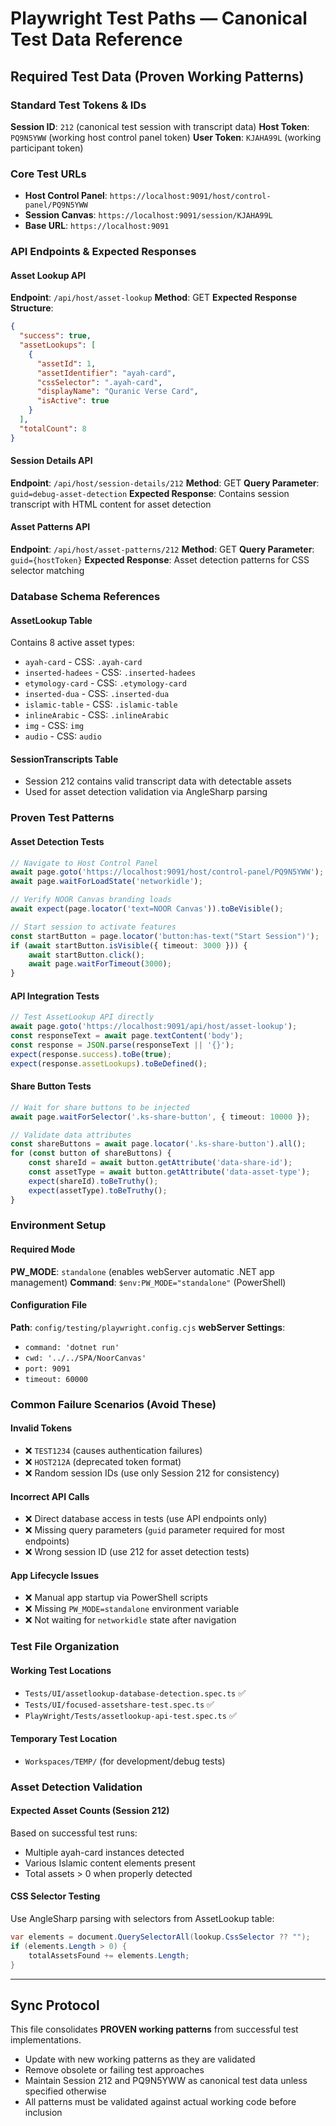 # Playwright Test Paths — Canonical Test Data Reference

## Required Test Data (Proven Working Patterns)

### Standard Test Tokens & IDs
**Session ID**: `212` (canonical test session with transcript data)
**Host Token**: `PQ9N5YWW` (working host control panel token)
**User Token**: `KJAHA99L` (working participant token)

### Core Test URLs
- **Host Control Panel**: `https://localhost:9091/host/control-panel/PQ9N5YWW`
- **Session Canvas**: `https://localhost:9091/session/KJAHA99L`
- **Base URL**: `https://localhost:9091`

### API Endpoints & Expected Responses

#### Asset Lookup API
**Endpoint**: `/api/host/asset-lookup`
**Method**: GET
**Expected Response Structure**:
```json
{
  "success": true,
  "assetLookups": [
    {
      "assetId": 1,
      "assetIdentifier": "ayah-card", 
      "cssSelector": ".ayah-card",
      "displayName": "Quranic Verse Card",
      "isActive": true
    }
  ],
  "totalCount": 8
}
```

#### Session Details API
**Endpoint**: `/api/host/session-details/212`
**Method**: GET
**Query Parameter**: `guid=debug-asset-detection`
**Expected Response**: Contains session transcript with HTML content for asset detection

#### Asset Patterns API
**Endpoint**: `/api/host/asset-patterns/212`
**Method**: GET
**Query Parameter**: `guid={hostToken}`
**Expected Response**: Asset detection patterns for CSS selector matching

### Database Schema References

#### AssetLookup Table
Contains 8 active asset types:
- `ayah-card` - CSS: `.ayah-card`
- `inserted-hadees` - CSS: `.inserted-hadees`
- `etymology-card` - CSS: `.etymology-card`
- `inserted-dua` - CSS: `.inserted-dua`
- `islamic-table` - CSS: `.islamic-table`
- `inlineArabic` - CSS: `.inlineArabic`
- `img` - CSS: `img`
- `audio` - CSS: `audio`

#### SessionTranscripts Table
- Session 212 contains valid transcript data with detectable assets
- Used for asset detection validation via AngleSharp parsing

### Proven Test Patterns

#### Asset Detection Tests
```typescript
// Navigate to Host Control Panel
await page.goto('https://localhost:9091/host/control-panel/PQ9N5YWW');
await page.waitForLoadState('networkidle');

// Verify NOOR Canvas branding loads
await expect(page.locator('text=NOOR Canvas')).toBeVisible();

// Start session to activate features
const startButton = page.locator('button:has-text("Start Session")');
if (await startButton.isVisible({ timeout: 3000 })) {
    await startButton.click();
    await page.waitForTimeout(3000);
}
```

#### API Integration Tests
```typescript
// Test AssetLookup API directly
await page.goto('https://localhost:9091/api/host/asset-lookup');
const responseText = await page.textContent('body');
const response = JSON.parse(responseText || '{}');
expect(response.success).toBe(true);
expect(response.assetLookups).toBeDefined();
```

#### Share Button Tests
```typescript
// Wait for share buttons to be injected
await page.waitForSelector('.ks-share-button', { timeout: 10000 });

// Validate data attributes
const shareButtons = await page.locator('.ks-share-button').all();
for (const button of shareButtons) {
    const shareId = await button.getAttribute('data-share-id');
    const assetType = await button.getAttribute('data-asset-type');
    expect(shareId).toBeTruthy();
    expect(assetType).toBeTruthy();
}
```

### Environment Setup

#### Required Mode
**PW_MODE**: `standalone` (enables webServer automatic .NET app management)
**Command**: `$env:PW_MODE="standalone"` (PowerShell)

#### Configuration File
**Path**: `config/testing/playwright.config.cjs`
**webServer Settings**:
- `command: 'dotnet run'`
- `cwd: '../../SPA/NoorCanvas'`
- `port: 9091`
- `timeout: 60000`

### Common Failure Scenarios (Avoid These)

#### Invalid Tokens
- ❌ `TEST1234` (causes authentication failures)
- ❌ `HOST212A` (deprecated token format)
- ❌ Random session IDs (use only Session 212 for consistency)

#### Incorrect API Calls
- ❌ Direct database access in tests (use API endpoints only)
- ❌ Missing query parameters (`guid` parameter required for most endpoints)
- ❌ Wrong session ID (use 212 for asset detection tests)

#### App Lifecycle Issues
- ❌ Manual app startup via PowerShell scripts
- ❌ Missing `PW_MODE=standalone` environment variable
- ❌ Not waiting for `networkidle` state after navigation

### Test File Organization

#### Working Test Locations
- `Tests/UI/assetlookup-database-detection.spec.ts` ✅
- `Tests/UI/focused-assetshare-test.spec.ts` ✅
- `PlayWright/Tests/assetlookup-api-test.spec.ts` ✅

#### Temporary Test Location
- `Workspaces/TEMP/` (for development/debug tests)

### Asset Detection Validation

#### Expected Asset Counts (Session 212)
Based on successful test runs:
- Multiple ayah-card instances detected
- Various Islamic content elements present
- Total assets > 0 when properly detected

#### CSS Selector Testing
Use AngleSharp parsing with selectors from AssetLookup table:
```csharp
var elements = document.QuerySelectorAll(lookup.CssSelector ?? "");
if (elements.Length > 0) {
    totalAssetsFound += elements.Length;
}
```

---
## Sync Protocol
This file consolidates **PROVEN working patterns** from successful test implementations.  
- Update with new working patterns as they are validated
- Remove obsolete or failing test approaches
- Maintain Session 212 and PQ9N5YWW as canonical test data unless specified otherwise
- All patterns must be validated against actual working code before inclusion
